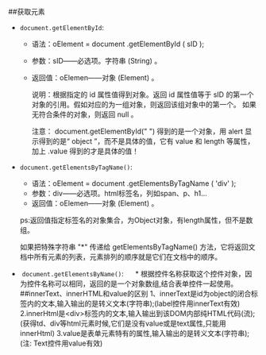##获取元素
 *  `document.getElementById`:
    * 语法：oElement = document .getElementById ( sID );
    * 参数：sID――必选项。字符串 (String) 。
    * 返回值：oElemen――对象 (Element) 。

      说明：根据指定的 id 属性值得到对象。返回 id 属性值等于 sID 的第一个对象的引用。假如对应的为一组对象，则返回该组对象中的第一个。 如果无符合条件的对象，则返回 null 。</br>

      注意： document.getElementById(" ") 得到的是一个对象，用 alert 显示得到的是“ object ”，而不是具体的值，它有 value 和 length 等属性，加上 .value 得到的才是具体的值！

   * `document.getElementsByTagName()`:
      * 语法：oElement = document .getElementsByTagName ( 'div' );
      * 参数：div――必选项。html标签名，列如span、p、h1...
      * 返回值：oElemen――对象 (Element) 。
    
      ps:返回值指定标签名的对象集合，为Object对象，有length属性，但不是数组。</br>
    
      如果把特殊字符串 "\*" 传递给 getElementsByTagName() 方法，它将返回文档中所有元素的列表，元素排列的顺序就是它们在文档中的顺序。
     
   *  `document.getElementsByName()`:
      * 根据控件名称获取这个控件对象，因为控件名称可以相同，返回的是一个对象数组,结合表单控件一起使用。
      
##innerText、innerHTML和value的区别
      1、innerText是id为object的闭合标签内的文本,输入输出的是转义文本(字符串);(label控件用innerText有效)
      2.innerHtml是\<div\>标签内的文本,输入输出到该DOM内部纯HTML代码(流);(获得td、div等html元素时候,它们是没有value或是text属性,只能用innerHtml) 
      3.value是表单元素特有的属性,输入输出的是转义文本(字符串);(注: Text控件用value有效)
      
  
   
